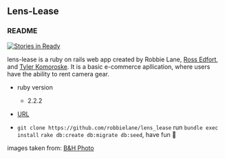 ## Lens-Lease

### README

[![Stories in Ready](https://badge.waffle.io/robbielane/lens_lease.svg?label=ready&title=Ready)](http://waffle.io/robbielane/lens_lease)

lens-lease is a ruby on rails web app created by Robbie Lane, [Ross Edfort](https://github.com/rossedfort), and [Tyler Komoroske](https://github.com/tjkomor). It is a basic e-commerce apllication, where users have the ability to rent camera gear. 

* ruby version
  * 2.2.2
  
* [URL](https://lens-lease.herokuapp.com)

* `git clone https://github.com/robbielane/lens_lease` run `bundle exec install` `rake db:create db:migrate db:seed`, have fun 😬

images taken from: [B&H Photo](https://bhphotovideo.com)
